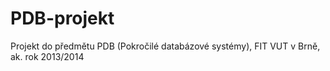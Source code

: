 PDB-projekt
===========

Projekt do předmětu PDB (Pokročilé databázové systémy), FIT VUT v Brně, ak. rok 2013/2014
